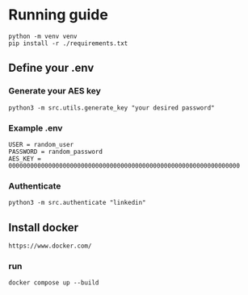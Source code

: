 # Running guide

    python -m venv venv
    pip install -r ./requirements.txt

## Define your .env

### Generate your AES key

    python3 -m src.utils.generate_key "your desired password"

### Example .env

    USER = random_user
    PASSWORD = random_password
    AES_KEY = 0000000000000000000000000000000000000000000000000000000000000000

### Authenticate

    python3 -m src.authenticate "linkedin"

## Install docker

    https://www.docker.com/

### run

    docker compose up --build

